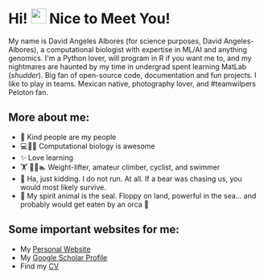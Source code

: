 # Hi! <img src="https://media.giphy.com/media/hvRJCLFzcasrR4ia7z/giphy.gif" width="30px"> Nice to Meet You!

My name is David Angeles Albores (for science purposes, David Angeles-Albores), a computational biologist with expertise in ML/AI and anything genomics. I'm a Python lover, will program in R if you want me to, and my nightmares are haunted by my time in undergrad spent learning MatLab (_shudder_). Big fan of open-source code, documentation and fun projects. I like to play in teams. Mexican native, photography lover, and #teamwilpers Peloton fan.

## More about me:
- 💜 Kind people are my people
- 💻👨‍🔬 Computational biology is awesome
- ✨ Love learning
- 🏋️ 🧗🚴🏊 Weight-lifter, amateur climber, cyclist, and swimmer
- 🏃 Ha, just kidding. I do not run. At all. If a bear was chasing us, you would most likely survive.
- 🦭 My spirit animal is the seal. Floppy on land, powerful in the sea... and probably would get eaten by an orca 🤔

## Some important websites for me:
- My [Personal Website](https://dangeles.github.io/)
- My [Google Scholar Profile](https://scholar.google.es/citations?hl=en&pli=1&user=03C2DtQAAAAJ)
- Find my [CV](https://dangeles.github.io/AngelesAlboresDavid_cv.pdf)


